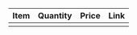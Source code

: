 | Item | Quantity   | Price | Link |
|--    | --         | ---   | ---  |
|      |            |       |      |